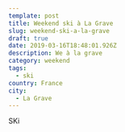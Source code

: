 ```yaml
---
template: post
title: Weekend ski à La Grave
slug: weekend-ski-a-la-grave
draft: true
date: 2019-03-16T18:48:01.926Z
description: We à la grave
category: weekend
tags:
  - ski
country: France
city:
  - La Grave
---
```

SKi
